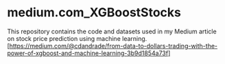 # medium.com_XGBoostStocks
This repository contains the code and datasets used in my Medium article on stock price prediction using machine learning. [https://medium.com/@cdandrade/from-data-to-dollars-trading-with-the-power-of-xgboost-and-machine-learning-3b9d1854a73f]
